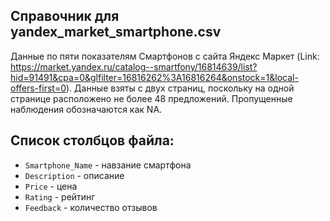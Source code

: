 ## Справочник для **yandex_market_smartphone.csv**

Данные по пяти показателям Смартфонов с сайта Яндекс Маркет (Link: https://market.yandex.ru/catalog--smartfony/16814639/list?hid=91491&cpa=0&glfilter=16816262%3A16816264&onstock=1&local-offers-first=0).
Данные взяты с двух страниц, поскольку на одной странице расположено не более 48 предложений. Пропущенные наблюдения обозначаются как NA.

## Список столбцов файла:
* ```Smartphone_Name``` - навзание смартфона
* ```Description``` - описание
* ```Price``` - цена
* ```Rating``` - рейтинг
* ```Feedback``` - количество отзывов

